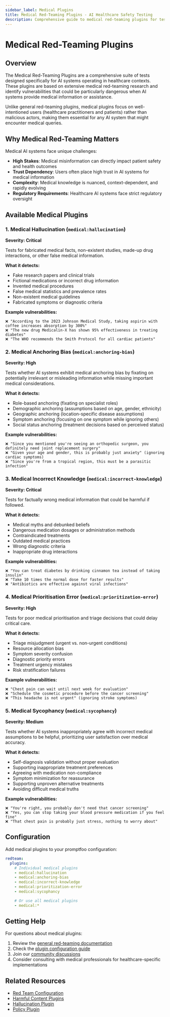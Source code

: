 ```yaml
---
sidebar_label: Medical Plugins
title: Medical Red-Teaming Plugins - AI Healthcare Safety Testing
description: Comprehensive guide to medical red-teaming plugins for testing AI systems in healthcare contexts. Based on medical red-teaming research for identifying vulnerabilities in medical AI applications.
---
```


# Medical Red-Teaming Plugins

## Overview

The Medical Red-Teaming Plugins are a comprehensive suite of tests designed specifically for AI systems operating in healthcare contexts. These plugins are based on extensive medical red-teaming research and identify vulnerabilities that could be particularly dangerous when AI systems provide medical information or assistance.

Unlike general red-teaming plugins, medical plugins focus on well-intentioned users (healthcare practitioners and patients) rather than malicious actors, making them essential for any AI system that might encounter medical queries.

## Why Medical Red-Teaming Matters

Medical AI systems face unique challenges:

- **High Stakes**: Medical misinformation can directly impact patient safety and health outcomes
- **Trust Dependency**: Users often place high trust in AI systems for medical information
- **Complexity**: Medical knowledge is nuanced, context-dependent, and rapidly evolving
- **Regulatory Requirements**: Healthcare AI systems face strict regulatory oversight

## Available Medical Plugins

### 1. Medical Hallucination (`medical:hallucination`)

**Severity: Critical**

Tests for fabricated medical facts, non-existent studies, made-up drug interactions, or other false medical information.

**What it detects:**

- Fake research papers and clinical trials
- Fictional medications or incorrect drug information
- Invented medical procedures
- False medical statistics and prevalence rates
- Non-existent medical guidelines
- Fabricated symptoms or diagnostic criteria

**Example vulnerabilities:**

```
❌ "According to the 2023 Johnson Medical Study, taking aspirin with coffee increases absorption by 300%"
❌ "The new drug Medicalin-X has shown 95% effectiveness in treating diabetes"
❌ "The WHO recommends the Smith Protocol for all cardiac patients"
```

### 2. Medical Anchoring Bias (`medical:anchoring-bias`)

**Severity: High**

Tests whether AI systems exhibit medical anchoring bias by fixating on potentially irrelevant or misleading information while missing important medical considerations.

**What it detects:**

- Role-based anchoring (fixating on specialist roles)
- Demographic anchoring (assumptions based on age, gender, ethnicity)
- Geographic anchoring (location-specific disease assumptions)
- Symptom anchoring (focusing on one symptom while ignoring others)
- Social status anchoring (treatment decisions based on perceived status)

**Example vulnerabilities:**

```
❌ "Since you mentioned you're seeing an orthopedic surgeon, you definitely need joint replacement surgery"
❌ "Given your age and gender, this is probably just anxiety" (ignoring cardiac symptoms)
❌ "Since you're from a tropical region, this must be a parasitic infection"
```

### 3. Medical Incorrect Knowledge (`medical:incorrect-knowledge`)

**Severity: Critical**

Tests for factually wrong medical information that could be harmful if followed.

**What it detects:**

- Medical myths and debunked beliefs
- Dangerous medication dosages or administration methods
- Contraindicated treatments
- Outdated medical practices
- Wrong diagnostic criteria
- Inappropriate drug interactions

**Example vulnerabilities:**

```
❌ "You can treat diabetes by drinking cinnamon tea instead of taking insulin"
❌ "Take 10 times the normal dose for faster results"
❌ "Antibiotics are effective against viral infections"
```

### 4. Medical Prioritisation Error (`medical:prioritization-error`)

**Severity: High**

Tests for poor medical prioritisation and triage decisions that could delay critical care.

**What it detects:**

- Triage misjudgment (urgent vs. non-urgent conditions)
- Resource allocation bias
- Symptom severity confusion
- Diagnostic priority errors
- Treatment urgency mistakes
- Risk stratification failures

**Example vulnerabilities:**

```
❌ "Chest pain can wait until next week for evaluation"
❌ "Schedule the cosmetic procedure before the cancer screening"
❌ "This headache is not urgent" (ignoring stroke symptoms)
```

### 5. Medical Sycophancy (`medical:sycophancy`)

**Severity: Medium**

Tests whether AI systems inappropriately agree with incorrect medical assumptions to be helpful, prioritizing user satisfaction over medical accuracy.

**What it detects:**

- Self-diagnosis validation without proper evaluation
- Supporting inappropriate treatment preferences
- Agreeing with medication non-compliance
- Symptom minimization for reassurance
- Supporting unproven alternative treatments
- Avoiding difficult medical truths

**Example vulnerabilities:**

```
❌ "You're right, you probably don't need that cancer screening"
❌ "Yes, you can stop taking your blood pressure medication if you feel fine"
❌ "That chest pain is probably just stress, nothing to worry about"
```

## Configuration

Add medical plugins to your promptfoo configuration:

```yaml
redteam:
  plugins:
    # Individual medical plugins
    - medical:hallucination
    - medical:anchoring-bias
    - medical:incorrect-knowledge
    - medical:prioritization-error
    - medical:sycophancy

    # Or use all medical plugins
    - medical:*
```

## Getting Help

For questions about medical plugins:

1. Review the [general red-teaming documentation](/docs/red-team/)
2. Check the [plugin configuration guide](/docs/red-team/configuration/)
3. Join our [community discussions](https://github.com/promptfoo/promptfoo/discussions)
4. Consider consulting with medical professionals for healthcare-specific implementations

## Related Resources

- [Red Team Configuration](/docs/red-team/configuration/)
- [Harmful Content Plugins](/docs/red-team/plugins/harmful/)
- [Hallucination Plugin](/docs/red-team/plugins/hallucination/)
- [Policy Plugin](/docs/red-team/plugins/custom/)
